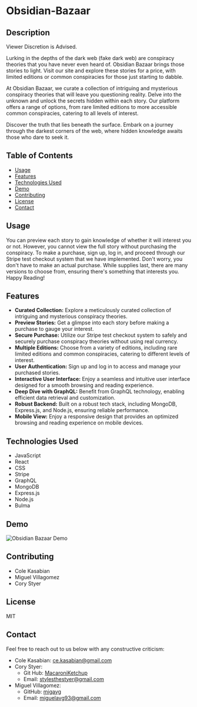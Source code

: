 # Obsidian-Bazaar

## Description

Viewer Discretion is Advised.

Lurking in the depths of the dark web (fake dark web) are conspiracy theories that you have never even heard of. Obsidian Bazaar brings those stories to light. Visit our site and explore these stories for a price, with limited editions or common conspiracies for those just starting to dabble.

At Obsidian Bazaar, we curate a collection of intriguing and mysterious conspiracy theories that will leave you questioning reality. Delve into the unknown and unlock the secrets hidden within each story. Our platform offers a range of options, from rare limited editions to more accessible common conspiracies, catering to all levels of interest.

Discover the truth that lies beneath the surface. Embark on a journey through the darkest corners of the web, where hidden knowledge awaits those who dare to seek it.

## Table of Contents

- [Usage](#usage)
- [Features](#features)
- [Technologies Used](#technologies-used)
- [Demo](#demo)
- [Contributing](#contributing)
- [License](#license)
- [Contact](#contact)

## Usage

You can preview each story to gain knowledge of whether it will interest you or not. However, you cannot view the full story without purchasing the conspiracy. To make a purchase, sign up, log in, and proceed through our Stripe test checkout system that we have implemented. Don't worry, you don't have to make an actual purchase. While supplies last, there are many versions to choose from, ensuring there's something that interests you. Happy Reading!

## Features

- **Curated Collection:** Explore a meticulously curated collection of intriguing and mysterious conspiracy theories.
- **Preview Stories:** Get a glimpse into each story before making a purchase to gauge your interest.
- **Secure Purchase:** Utilize our Stripe test checkout system to safely and securely purchase conspiracy theories without using real currency.
- **Multiple Editions:** Choose from a variety of editions, including rare limited editions and common conspiracies, catering to different levels of interest.
- **User Authentication:** Sign up and log in to access and manage your purchased stories.
- **Interactive User Interface:** Enjoy a seamless and intuitive user interface designed for a smooth browsing and reading experience.
- **Deep Dive with GraphQL:** Benefit from GraphQL technology, enabling efficient data retrieval and customization.
- **Robust Backend:** Built on a robust tech stack, including MongoDB, Express.js, and Node.js, ensuring reliable performance.
- **Mobile View:** Enjoy a responsive design that provides an optimized browsing and reading experience on mobile devices.

## Technologies Used

- JavaScript
- React
- CSS
- Stripe
- GraphQL
- MongoDB
- Express.js
- Node.js
- Bulma 

## Demo
![Obsidian Bazaar Demo](./client/src/assets/obsidian_bazaar_demo.gif)

## Contributing

- Cole Kasabian
- Miguel Villagomez
- Cory Styer

## License

MIT

## Contact

Feel free to reach out to us below with any constructive criticism:

- Cole Kasabian: ce.kasabian@gmail.com
- Cory Styer:
    * Git Hub: [MacaroniKetchup](https://github.com/MacaroniKetchup)
    * Email: stylesthestyer@gmail.com
- Miguel Villagomez: 
    * GitHub: [migavg](https://github.com/migavg) 
    * Email: miguelavg93@gmail.com

